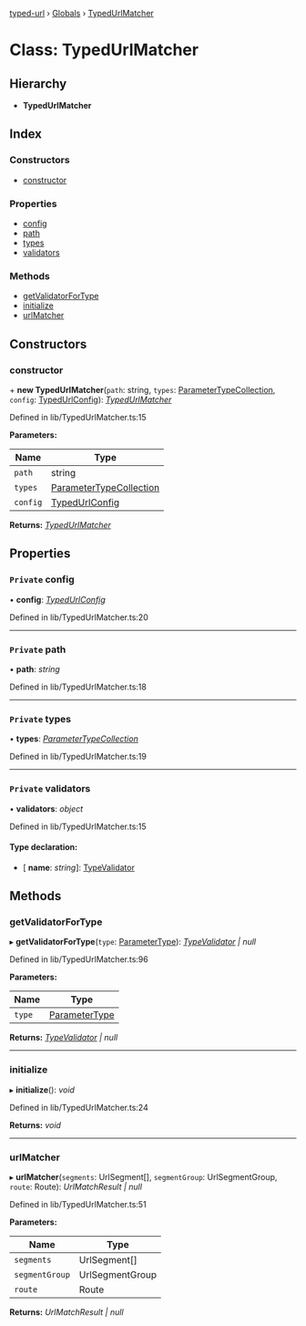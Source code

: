 [typed-url](../README.md) › [Globals](../globals.md) › [TypedUrlMatcher](typedurlmatcher.md)

# Class: TypedUrlMatcher

## Hierarchy

* **TypedUrlMatcher**

## Index

### Constructors

* [constructor](typedurlmatcher.md#constructor)

### Properties

* [config](typedurlmatcher.md#private-config)
* [path](typedurlmatcher.md#private-path)
* [types](typedurlmatcher.md#private-types)
* [validators](typedurlmatcher.md#private-validators)

### Methods

* [getValidatorForType](typedurlmatcher.md#getvalidatorfortype)
* [initialize](typedurlmatcher.md#initialize)
* [urlMatcher](typedurlmatcher.md#urlmatcher)

## Constructors

###  constructor

\+ **new TypedUrlMatcher**(`path`: string, `types`: [ParameterTypeCollection](../globals.md#parametertypecollection), `config`: [TypedUrlConfig](../interfaces/typedurlconfig.md)): *[TypedUrlMatcher](typedurlmatcher.md)*

Defined in lib/TypedUrlMatcher.ts:15

**Parameters:**

Name | Type |
------ | ------ |
`path` | string |
`types` | [ParameterTypeCollection](../globals.md#parametertypecollection) |
`config` | [TypedUrlConfig](../interfaces/typedurlconfig.md) |

**Returns:** *[TypedUrlMatcher](typedurlmatcher.md)*

## Properties

### `Private` config

• **config**: *[TypedUrlConfig](../interfaces/typedurlconfig.md)*

Defined in lib/TypedUrlMatcher.ts:20

___

### `Private` path

• **path**: *string*

Defined in lib/TypedUrlMatcher.ts:18

___

### `Private` types

• **types**: *[ParameterTypeCollection](../globals.md#parametertypecollection)*

Defined in lib/TypedUrlMatcher.ts:19

___

### `Private` validators

• **validators**: *object*

Defined in lib/TypedUrlMatcher.ts:15

#### Type declaration:

* \[ **name**: *string*\]: [TypeValidator](typevalidator.md)

## Methods

###  getValidatorForType

▸ **getValidatorForType**(`type`: [ParameterType](../globals.md#parametertype)): *[TypeValidator](typevalidator.md) | null*

Defined in lib/TypedUrlMatcher.ts:96

**Parameters:**

Name | Type |
------ | ------ |
`type` | [ParameterType](../globals.md#parametertype) |

**Returns:** *[TypeValidator](typevalidator.md) | null*

___

###  initialize

▸ **initialize**(): *void*

Defined in lib/TypedUrlMatcher.ts:24

**Returns:** *void*

___

###  urlMatcher

▸ **urlMatcher**(`segments`: UrlSegment[], `segmentGroup`: UrlSegmentGroup, `route`: Route): *UrlMatchResult | null*

Defined in lib/TypedUrlMatcher.ts:51

**Parameters:**

Name | Type |
------ | ------ |
`segments` | UrlSegment[] |
`segmentGroup` | UrlSegmentGroup |
`route` | Route |

**Returns:** *UrlMatchResult | null*
